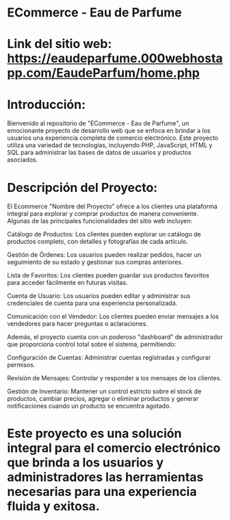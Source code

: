 # ECommerce - Eau de Parfume

# Link del sitio web: https://eaudeparfume.000webhostapp.com/EaudeParfum/home.php

# Introducción:
Bienvenido al repositorio de "ECommerce - Eau de Parfume", un emocionante proyecto de desarrollo web que se enfoca en brindar a los usuarios una experiencia completa de comercio electrónico. Este proyecto utiliza una variedad de tecnologías, incluyendo PHP, JavaScript, HTML y SQL para administrar las bases de datos de usuarios y productos asociados.

# Descripción del Proyecto:
El Ecommerce "Nombre del Proyecto" ofrece a los clientes una plataforma integral para explorar y comprar productos de manera conveniente. Algunas de las principales funcionalidades del sitio web incluyen:

Catálogo de Productos: Los clientes pueden explorar un catálogo de productos completo, con detalles y fotografías de cada artículo.

Gestión de Órdenes: Los usuarios pueden realizar pedidos, hacer un seguimiento de su estado y gestionar sus compras anteriores.

Lista de Favoritos: Los clientes pueden guardar sus productos favoritos para acceder fácilmente en futuras visitas.

Cuenta de Usuario: Los usuarios pueden editar y administrar sus credenciales de cuenta para una experiencia personalizada.

Comunicación con el Vendedor: Los clientes pueden enviar mensajes a los vendedores para hacer preguntas o aclaraciones.

Además, el proyecto cuenta con un poderoso "dashboard" de administrador que proporciona control total sobre el sistema, permitiendo:

Configuración de Cuentas: Administrar cuentas registradas y configurar permisos.

Revisión de Mensajes: Controlar y responder a los mensajes de los clientes.

Gestión de Inventario: Mantener un control estricto sobre el stock de productos, cambiar precios, agregar o eliminar productos y generar notificaciones cuando un producto se encuentra agotado.

# Este proyecto es una solución integral para el comercio electrónico que brinda a los usuarios y administradores las herramientas necesarias para una experiencia fluida y exitosa. 
